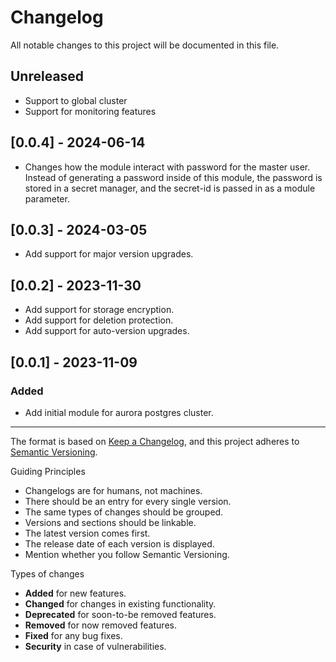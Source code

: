 # Changelog

All notable changes to this project will be documented in this file.

## Unreleased

- Support to global cluster
- Support for monitoring features

## [0.0.4] - 2024-06-14

- Changes how the module interact with password for the master user. Instead of generating a password inside of this module, the password is stored in a secret manager, and the secret-id is passed in as a module parameter.

## [0.0.3] - 2024-03-05

- Add support for major version upgrades.


## [0.0.2] - 2023-11-30

- Add support for storage encryption.
- Add support for deletion protection.
- Add support for auto-version upgrades. 


## [0.0.1] - 2023-11-09

### Added

- Add initial module for aurora postgres cluster.

---

The format is based on [Keep a Changelog](https://keepachangelog.com/en/1.0.0/),
and this project adheres to [Semantic Versioning](https://semver.org/spec/v2.0.0.html).

Guiding Principles

- Changelogs are for humans, not machines.
- There should be an entry for every single version.
- The same types of changes should be grouped.
- Versions and sections should be linkable.
- The latest version comes first.
- The release date of each version is displayed.
- Mention whether you follow Semantic Versioning.

Types of changes

- **Added** for new features.
- **Changed** for changes in existing functionality.
- **Deprecated** for soon-to-be removed features.
- **Removed** for now removed features.
- **Fixed** for any bug fixes.
- **Security** in case of vulnerabilities.
